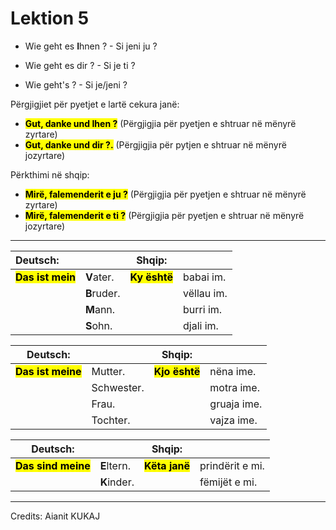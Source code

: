 # Lektion 5

- Wie geht es **I**hnen ? - Si jeni ju ?

- Wie geht es dir ? - Si je ti ?

- Wie geht's ? - Si je/jeni ?

Përgjigjiet për pyetjet e lartë cekura janë:

- <mark>**Gut, danke und **I**hen ?</mark>** (Përgjigjia për pyetjen e shtruar në mënyrë zyrtare)
- <mark>**Gut, danke und dir ?.</mark>** (Përgjigjia për pytjen e shtruar në mënyrë jozyrtare)

Përkthimi në shqip:

- **<mark>Mirë, falemenderit e ju ?</mark>** (Përgjigjia për pyetjen e shtruar në mënyrë zyrtare)
- **<mark>Mirë, falemenderit e ti ?</mark>** (Përgjigjia për pyetjen e shtruar në mënyrë jozyrtare)

---

| Deutsch:                      |             | Shqip:                    |            |
|:----------------------------- | ----------- | ------------------------- | ---------- |
| <mark>**Das ist mein**</mark> | **V**ater.  | **<mark>Ky është</mark>** | babai im.  |
|                               | **B**ruder. |                           | vëllau im. |
|                               | **M**ann.   |                           | burri im.  |
|                               | **S**ohn.   |                           | djali im.  |

| Deutsch:                       |            | Shqip:                     |             |
| ------------------------------ | ---------- | -------------------------- | ----------- |
| **<mark>Das ist meine</mark>** | Mutter.    | **<mark>Kjo është</mark>** | nëna ime.   |
|                                | Schwester. |                            | motra ime.  |
|                                | Frau.      |                            | gruaja ime. |
|                                | Tochter.   |                            | vajza ime.  |

| Deutsch:                        |             | Shqip:                     |                 |
| ------------------------------- | ----------- | -------------------------- | --------------- |
| **<mark>Das sind meine</mark>** | **E**ltern. | **<mark>Këta janë</mark>** | prindërit e mi. |
|                                 | **K**inder. |                            | fëmijët e mi.   |


---
Credits: Aianit KUKAJ
